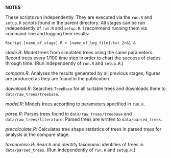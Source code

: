 **NOTES**

These scripts run independently. They are executed via the `run.R` and `setup.R`
scripts found in the parent directory. All stages can be run independently of
`run.R` and `setup.R`. I recommend running them via command-line and logging
their results:
```{bash}
Rscript [name_of_stage].R > [name_of_log_file].txt 2>&1 &
```

*clade.R*:
Model trees from simulated trees using the same parameters. Record trees every
1/100 time step in order to chart the success of clades through time.
(Run independently of `run.R` and `setup.R`.)

*compare.R*:
Analyses the results generated by all previous stages, figures are produced as
they are found in the publication.

*download.R*:
Searches `TreeBase` for all suitable trees and downloads them to
`data/raw_trees/treebase`.

*model.R*:
Models trees according to parameters specified in `run.R`.

*parse.R*:
Parses trees found in `data/raw_trees/treebase` and
`data/raw_trees/literature`. Parsed trees are written to `data/parsed_trees`.

*precalculate.R*:
Calculates tree shape statistics of trees in parsed trees for analysis at the
compare stage.

*taxonomise.R*:
Search and identify taxonomic identities of trees in `data/parsed_trees`.
(Run independently of `run.R` and `setup.R`.)
